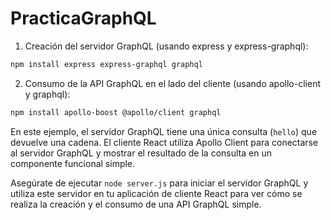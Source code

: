 # PracticaGraphQL

1. Creación del servidor GraphQL (usando express y express-graphql):

```bash
npm install express express-graphql graphql
```

2. Consumo de la API GraphQL en el lado del cliente (usando apollo-client y
   graphql):

```bash
npm install apollo-boost @apollo/client graphql
```


En este ejemplo, el servidor GraphQL tiene una única consulta (`hello`) que devuelve una cadena. El cliente React utiliza Apollo Client para conectarse al servidor GraphQL y mostrar el resultado de la consulta en un componente funcional simple.

Asegúrate de ejecutar `node server.js` para iniciar el servidor GraphQL y utiliza este servidor en tu aplicación de cliente React para ver cómo se realiza la creación y el consumo de una API GraphQL simple.
